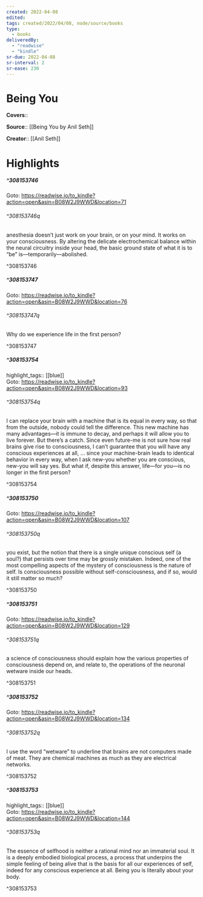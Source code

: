 ```yaml
---
created: 2022-04-08
edited:
tags: created/2022/04/08, node/source/books
type: 
  - books
deliveredBy: 
  - "readwise"
  - "kindle"
sr-due: 2022-04-08
sr-interval: 2
sr-ease: 230
---
```

# Being You

**Covers**:: 

**Source**:: [[Being You by Anil Seth]]

**Creator**:: [[Anil Seth]]

# Highlights
##### ^308153746


Goto: https://readwise.io/to_kindle?action=open&asin=B08W2J9WWD&location=71  

###### ^308153746q

anesthesia doesn’t just work on your brain, or on your mind. It works on your consciousness. By altering the delicate electrochemical balance within the neural circuitry inside your head, the basic ground state of what it is to “be” is—temporarily—abolished. 

^308153746

##### ^308153747


Goto: https://readwise.io/to_kindle?action=open&asin=B08W2J9WWD&location=76  

###### ^308153747q

Why do we experience life in the first person? 

^308153747

##### ^308153754

highlight_tags:: [[blue]]   
Goto: https://readwise.io/to_kindle?action=open&asin=B08W2J9WWD&location=93  

###### ^308153754q

I can replace your brain with a machine that is its equal in every way, so that from the outside, nobody could tell the difference. This new machine has many advantages—it is immune to decay, and perhaps it will allow you to live forever. But there’s a catch. Since even future-me is not sure how real brains give rise to consciousness, I can’t guarantee that you will have any conscious experiences at all, ... since your machine-brain leads to identical behavior in every way, when I ask new-you whether you are conscious, new-you will say yes. But what if, despite this answer, life—for you—is no longer in the first person? 

^308153754

##### ^308153750


Goto: https://readwise.io/to_kindle?action=open&asin=B08W2J9WWD&location=107  

###### ^308153750q

you exist, but the notion that there is a single unique conscious self (a soul?) that persists over time may be grossly mistaken. Indeed, one of the most compelling aspects of the mystery of consciousness is the nature of self. Is consciousness possible without self-consciousness, and if so, would it still matter so much? 

^308153750

##### ^308153751


Goto: https://readwise.io/to_kindle?action=open&asin=B08W2J9WWD&location=129  

###### ^308153751q

a science of consciousness should explain how the various properties of consciousness depend on, and relate to, the operations of the neuronal wetware inside our heads. 

^308153751

##### ^308153752


Goto: https://readwise.io/to_kindle?action=open&asin=B08W2J9WWD&location=134  

###### ^308153752q

I use the word “wetware” to underline that brains are not computers made of meat. They are chemical machines as much as they are electrical networks. 

^308153752

##### ^308153753

highlight_tags:: [[blue]]   
Goto: https://readwise.io/to_kindle?action=open&asin=B08W2J9WWD&location=144  

###### ^308153753q

The essence of selfhood is neither a rational mind nor an immaterial soul. It is a deeply embodied biological process, a process that underpins the simple feeling of being alive that is the basis for all our experiences of self, indeed for any conscious experience at all. Being you is literally about your body. 

^308153753

